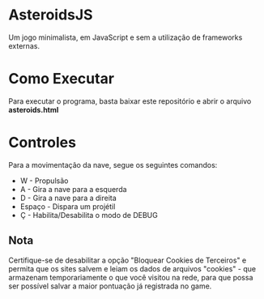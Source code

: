 # AsteroidsJS
Um jogo minimalista, em JavaScript e sem a utilização de frameworks externas.

# Como Executar

Para executar o programa, basta baixar este repositório e abrir o arquivo **asteroids.html**

# Controles

Para a movimentação da nave, segue os seguintes comandos:

  - W - Propulsão
  - A - Gira a nave para a esquerda
  - D - Gira a nave para a direita
  - Espaço - Dispara um projétil
  - Ç - Habilita/Desabilita o modo de DEBUG

## Nota

Certifique-se de desabilitar a opção "Bloquear Cookies de Terceiros" e permita que os sites salvem e leiam os dados de arquivos "cookies" - que armazenam temporariamente o que você visitou na rede, para que possa ser possível salvar a maior pontuação já registrada no game.
